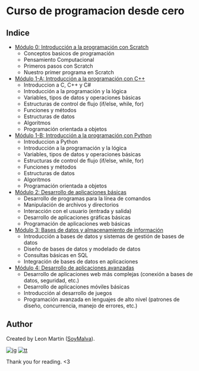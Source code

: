 # Curso de programacion desde cero

## Indice

* [Módulo 0: Introducción a la programación con Scratch](#módulo-1-introducción-a-la-programación)
  * Conceptos basicos de programación
  * Pensamiento Computacional 
  * Primeros pasos con Scratch
  * Nuestro primer programa en Scratch  
* [Módulo 1-A: Introducción a la programación con C++](#módulo-1-introducción-a-la-programación-con-c++)
  * Introduccion a C, C++ y C#
  * Introducción a la programación y la lógica
  * Variables, tipos de datos y operaciones básicas
  * Estructuras de control de flujo (if/else, while, for)
  * Funciones y métodos
  * Estructuras de datos
  * Algoritmos
  * Programación orientada a objetos
* [Módulo 1-B: Introducción a la programación con Python](#módulo-1-introducción-a-la-programación-con-python)
  * Introduccion a Python
  * Introducción a la programación y la lógica
  * Variables, tipos de datos y operaciones básicas
  * Estructuras de control de flujo (if/else, while, for)
  * Funciones y métodos
  * Estructuras de datos
  * Algoritmos
  * Programación orientada a objetos
* [Módulo 2: Desarrollo de aplicaciones básicas](#módulo-2-desarrollo-de-aplicaciones-básicas)
  * Desarrollo de programas para la línea de comandos
  * Manipulación de archivos y directorios
  * Interacción con el usuario (entrada y salida)
  * Desarrollo de aplicaciones gráficas básicas
  * Programación de aplicaciones web básicas
* [Módulo 3: Bases de datos y almacenamiento de información](#módulo-3-bases-de-datos-y-almacenamiento-de-información)
  * Introducción a bases de datos y sistemas de gestión de bases de datos
  * Diseño de bases de datos y modelado de datos
  * Consultas básicas en SQL
  * Integración de bases de datos en aplicaciones
* [Módulo 4: Desarrollo de aplicaciones avanzadas](#módulo-4-Desarrollo-de-aplicaciones-avanzadas)
  * Desarrollo de aplicaciones web más complejas (conexión a bases de datos, seguridad, etc.)
  * Desarrollo de aplicaciones móviles básicas
  * Introducción al desarrollo de juegos
  * Programación avanzada en lenguajes de alto nivel (patrones de diseño, concurrencia, manejo de errores, etc.)
  
## Author

Created by Leon Martin ([SoyMalva](https://github.com/malvabombom)).

[![ig]][ig-link] [![tt]][tt-link]

Thank you for reading. <3


[css3]: https://img.shields.io/badge/CSS3-1572B6?style=for-the-badge&logo=css3&logoColor=white
[html5]: https://img.shields.io/badge/HTML5-E34F26?style=for-the-badge&logo=html5&logoColor=white
[js]: https://img.shields.io/badge/JavaScript-323330?style=for-the-badge&logo=javascript&logoColor=F7DF1E
[vsc]: https://img.shields.io/badge/VSCode-0078D4?style=flat-square&logo=visual%20studio%20code&logoColor=white
[git]: https://img.shields.io/badge/GIT-E44C30?style=flat-square&logo=git&logoColor=white
[ps]: https://img.shields.io/badge/Adobe%20Photoshop-31A8FF?style=flat-square&logo=Adobe%20Photoshop&logoColor=white
[ai]: https://img.shields.io/badge/Adobe%20Illustrator-FF9A00?style=flat-square&logo=adobe%20illustrator&logoColor=white
[fg]: https://img.shields.io/badge/Figma-F24E1E?style=flat-square&logo=figma&logoColor=white
[ig]: https://img.shields.io/badge/Instagram-E4405F?style=flat-square&logo=instagram&logoColor=white
[fb]: https://img.shields.io/badge/Facebook-1877F2?style=flat-square&logo=facebook&logoColor=white
[tt]: https://img.shields.io/badge/tiktok-000000?style=flat-square&logo=tiktok&logoColor=white

[as]: https://malvabombom.xyz/
[sass]: https://sass-lang.com
[imgl]: https://imagesloaded.desandro.com
[ig-link]: https://www.instagram.com/holasoymalva/
[tt-link]: https://www.tiktok.com/@holasoymalva
